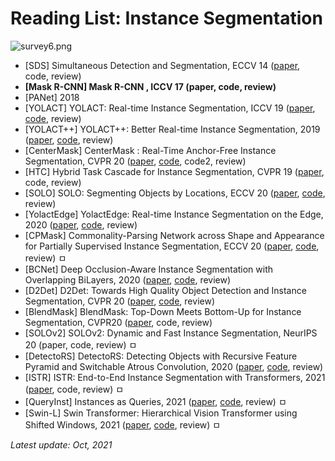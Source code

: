 # Reading List: Instance Segmentation

![survey6.png](pic/survey6.png)

- [SDS] Simultaneous Detection and Segmentation, ECCV 14 ([paper](https://arxiv.org/abs/1407.1808), code, review)
- **[Mask R-CNN] Mask R-CNN , ICCV 17 (paper, code, review)**
- [PANet] 2018
- [YOLACT] YOLACT: Real-time Instance Segmentation,  ICCV 19 ([paper](https://www.google.com/url?sa=t&rct=j&q=&esrc=s&source=web&cd=&ved=2ahUKEwixndaNu9nwAhU8yIsBHUctDb0QFjABegQIBRAD&url=https%3A%2F%2Farxiv.org%2Fabs%2F1904.02689&usg=AOvVaw2E2g5GFyvp4UHKD3DC1ond), [code](https://github.com/dbolya/yolact), review)
- [YOLACT++] YOLACT++: Better Real-time Instance Segmentation, 2019 ([paper](https://www.google.com/url?sa=t&rct=j&q=&esrc=s&source=web&cd=&cad=rja&uact=8&ved=2ahUKEwjc75LSu9nwAhXEJKYKHY1oCT8QFjAAegQIAxAD&url=https%3A%2F%2Farxiv.org%2Fabs%2F1912.06218&usg=AOvVaw3L_d1cbyEvVN01uEBpx14X), [code](https://github.com/dbolya/yolact), review)
- [CenterMask] CenterMask : Real-Time Anchor-Free Instance Segmentation, CVPR 20 ([paper](https://arxiv.org/abs/1911.06667), [code](https://github.com/youngwanLEE/CenterMask), code2, review)
- [HTC] Hybrid Task Cascade for Instance Segmentation, CVPR 19 ([paper](https://arxiv.org/abs/1901.07518), code, review)
- [SOLO] SOLO: Segmenting Objects by Locations, ECCV 20 ([paper](https://arxiv.org/abs/1912.04488), [code](https://github.com/WXinlong/SOLO), review)
- [YolactEdge] YolactEdge: Real-time Instance Segmentation on the Edge, 2020 ([paper](https://arxiv.org/abs/2012.12259), [code](https://www.google.com/url?sa=t&rct=j&q=&esrc=s&source=web&cd=&cad=rja&uact=8&ved=2ahUKEwi8ytrtu9nwAhXsyYsBHXAgAWAQFjAAegQIBBAD&url=https%3A%2F%2Fgithub.com%2Fhaotian-liu%2Fyolact_edge&usg=AOvVaw3Mw250SG4Z6B9ArPhWQepo), review)
- [CPMask] Commonality-Parsing Network across Shape and Appearance for Partially Supervised Instance Segmentation, ECCV 20 ([paper](https://arxiv.org/pdf/2007.12387v1.pdf), [code](https://github.com/fanq15/FewX), review) ㅁ
- [BCNet] Deep Occlusion-Aware Instance Segmentation with Overlapping BiLayers, 2020 ([paper](https://arxiv.org/pdf/2103.12340v1.pdf), [code](https://github.com/lkeab/BCNet), review)
- [D2Det] D2Det: Towards High Quality Object Detection and Instance Segmentation, CVPR 20 ([paper](http://openaccess.thecvf.com/content_CVPR_2020/papers/Cao_D2Det_Towards_High_Quality_Object_Detection_and_Instance_Segmentation_CVPR_2020_paper.pdf), [code](https://github.com/JialeCao001/D2Det), review)
- [BlendMask] BlendMask: Top-Down Meets Bottom-Up for Instance Segmentation, CVPR20 ([paper](https://arxiv.org/abs/2001.00309), code, review)
- [SOLOv2] SOLOv2: Dynamic and Fast Instance Segmentation, NeurIPS 20 (paper, code, review) ㅁ
- [DetectoRS] DetectoRS: Detecting Objects with Recursive Feature Pyramid and Switchable Atrous Convolution, 2020 ([paper](https://arxiv.org/pdf/2006.02334v2.pdf), [code](https://github.com/joe-siyuan-qiao/DetectoRS), review)
- [ISTR] ISTR: End-to-End Instance Segmentation with Transformers, 2021 ([paper](https://arxiv.org/abs/2105.00637), code, review) ㅁ
- [QueryInst] Instances as Queries, 2021 ([paper](https://arxiv.org/pdf/2105.01928v3.pdf), [code](https://github.com/hustvl/QueryInst), review) ㅁ
- [Swin-L] Swin Transformer: Hierarchical Vision Transformer using Shifted Windows, 2021 ([paper](https://arxiv.org/pdf/2103.14030v1.pdf), [code](https://github.com/SwinTransformer/Swin-Transformer-Semantic-Segmentation), review) ㅁ


*Latest update: Oct, 2021*